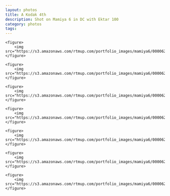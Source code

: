 ```yaml
---
layout: photos
title: A Kodak 4th
description: Shot on Mamiya 6 in DC with Ektar 100
category: photos
tags: 
---
```


<div class="medium-format">

	<figure>
		<img src="https://s3.amazonaws.com/rtmup.com/portfolio_images/mamiya6/000062540001.jpg">
	</figure>

	<figure>
		<img src="https://s3.amazonaws.com/rtmup.com/portfolio_images/mamiya6/000062540002.jpg">
	</figure>
	
	<figure>
		<img src="https://s3.amazonaws.com/rtmup.com/portfolio_images/mamiya6/000062540004.jpg">
	</figure>
	
	<figure>
		<img src="https://s3.amazonaws.com/rtmup.com/portfolio_images/mamiya6/000062540005.jpg">
	</figure>

	<figure>
		<img src="https://s3.amazonaws.com/rtmup.com/portfolio_images/mamiya6/000062540006.jpg">
	</figure>

	<figure>
		<img src="https://s3.amazonaws.com/rtmup.com/portfolio_images/mamiya6/000062540009.jpg">
	</figure>

	<figure>
		<img src="https://s3.amazonaws.com/rtmup.com/portfolio_images/mamiya6/000062540011.jpg">
	</figure>
</div>